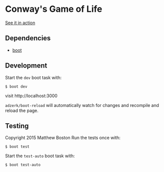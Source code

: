 # Conway's Game of Life

[See it in action](http://matthewboston.com/conway)

## Dependencies

- [boot](http://boot-clj.com/)

## Development

Start the `dev` boot task with:

`$ boot dev`

visit http://localhost:3000

`adzerk/boot-reload` will automatically watch for changes and recompile and reload the page.
## Testing

Copyright 2015 Matthew Boston
Run the tests once with:

`$ boot test`

Start the `test-auto` boot task with:

`$ boot test-auto`

